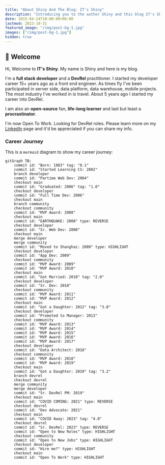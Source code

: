 ```yaml
---
title: "About Shiny And The Blog: IT's Shiny"
description: "Introducing you to the author Shiny and this blog IT's Shiny."
date: 2015-04-24T10:00:00+08:00
lastmod: 2023-10-31
featured_image: "/img/post-bg-1.jpg"
images: ["/img/post-bg-1.jpg"]
hidden: true
---
```


## 🤗 Welcome

Hi, Welcome to **IT's Shiny**. My name is Shiny and here is my blog.

I'm a **full stack developer** and a **DevRel** practitioner. I started my developer career 15+ years ago as a front end engineer. As times fly I've been participated in server side, data platform, data warehouse, mobile projects. The most industry I've worked in is travel. About 5 years ago I started my career into DevRel.

I am also an **open-source** fan, **life-long learner** and last but least a **procrastinator**.

I'm now Open To Work. Looking for DevRel roles. Please learn more on my [LinkedIn](https://www.linkedin.com/in/shinyzhu/) page and it'd be appreciated if you can share my info.

### Career Journey

This is a `mermaid` diagram to show my career journey:

```mermaid
gitGraph TB:
    commit id: "Born: 1983" tag: "0.1"
    commit id: "Started Learning CS: 2002"
    branch developer
    commit id: "Partime Web Dev: 2004"
    checkout main
    commit id: "Graduated: 2006" tag: "1.0"
    checkout developer
    commit id: "Full Time Dev: 2006"
    checkout main
    branch community
    checkout community
    commit id: "MVP Award: 2008"
    checkout main
    commit id: "EARTHQUAKE: 2008" type: REVERSE
    checkout developer
    commit id: "Sr. Web Dev: 2008"
    checkout main
    merge developer
    merge community
    commit id: "Moved to Shanghai: 2009" type: HIGHLIGHT
    checkout developer
    commit id: "App Dev: 2009"
    checkout community
    commit id: "MVP Award: 2009"
    commit id: "MVP Award: 2010"
    checkout main
    commit id: "Got Married: 2010" tag: "2.0"
    checkout developer
    commit id: "Sr. Dev: 2010"
    checkout community
    commit id: "MVP Award: 2011"
    commit id: "MVP Award: 2012"
    checkout main
    commit id: "Got a Daughter: 2012" tag: "3.0"
    checkout developer
    commit id: "Promoted to Manager: 2013"
    checkout community
    commit id: "MVP Award: 2013"
    commit id: "MVP Award: 2014"
    commit id: "MVP Award: 2015"
    commit id: "MVP Award: 2016"
    commit id: "MVP Award: 2017"
    checkout developer
    commit id: "Data Architect: 2018"
    checkout community
    commit id: "MVP Award: 2018"
    commit id: "MVP Award: 2019"
    checkout main
    commit id: "Got a Daughter: 2019" tag: "3.2"
    branch devrel
    checkout devrel
    merge community
    merge developer
    commit id: "Sr. DevRel PM: 2019"
    checkout main
    commit id: "COVID COMING: 2021" type: REVERSE
    checkout devrel
    commit id: "Dev Advocate: 2021"
    checkout main
    commit id: "COVID Away: 2023" tag: "4.0"
    checkout devrel
    commit id: "Sr. DevRel: 2023" type: REVERSE
    commit id: "Open to New Roles" type: HIGHLIGHT
    checkout community
    commit id: "Open to New Jobs" type: HIGHLIGHT
    checkout developer
    commit id: "Hire me?" type: HIGHLIGHT
    checkout main
    commit id: "Open To Work" type: HIGHLIGHT
```



